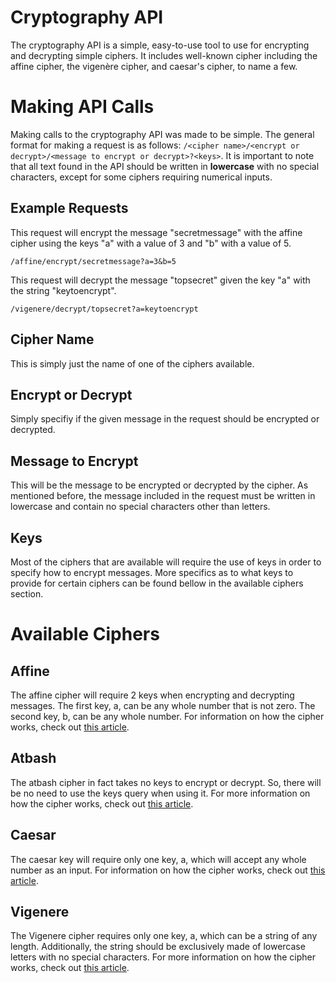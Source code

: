 # Cryptography API

The cryptography API is a simple, easy-to-use tool to use for encrypting and decrypting simple ciphers. It includes well-known cipher including the affine cipher, the vigenère cipher, and caesar's cipher, to name a few.


# Making API Calls

Making calls to the cryptography API was made to be simple. The general format for making a request is as follows: `/<cipher name>/<encrypt or decrypt>/<message to encrypt or decrypt>?<keys>`. It is important to note that all text found in the API should be written in **lowercase** with no special characters, except for some ciphers requiring numerical inputs.
## Example Requests
This request will encrypt the message "secretmessage" with the affine cipher using the keys "a" with a value of 3 and "b" with a value of 5.
```
/affine/encrypt/secretmessage?a=3&b=5
```
This request will decrypt the message "topsecret" given the key "a" with the string "keytoencrypt".
```
/vigenere/decrypt/topsecret?a=keytoencrypt
```
## Cipher Name
This is simply just the name of one of the ciphers available.
## Encrypt or Decrypt
Simply specifiy if the given message in the request should be encrypted or decrypted.
## Message to Encrypt
This will be the message to be encrypted or decrypted by the cipher. As mentioned before, the message included in the request must be written in lowercase and contain no special characters other than letters.
## Keys
Most of the ciphers that are available will require the use of keys in order to specify how to encrypt messages. More specifics as to what  keys to provide for certain ciphers can be found bellow in the available ciphers section.


# Available Ciphers

## Affine

The affine cipher will require 2 keys when encrypting and decrypting messages. The first key, a, can be any whole number that is not zero. The second key, b, can be any whole number. For information on how the cipher works, check out [this article](https://en.wikipedia.org/wiki/Affine_cipher#:~:text=The%20affine%20cipher%20is%20a,converted%20back%20to%20a%20letter.&text=As%20such,%20it%20has%20the%20weaknesses%20of%20all%20substitution%20ciphers.).

## Atbash

The atbash cipher in fact takes no keys to encrypt or decrypt. So, there will be no need to use the keys query when using it. For more information on how the cipher works, check out [this article](https://en.wikipedia.org/wiki/Atbash).

## Caesar

The caesar key will require only one key, a, which will accept any whole number as an input. For information on how the cipher works, check out [this article](https://en.wikipedia.org/wiki/Caesar_cipher).

## Vigenere
The Vigenere cipher requires only one key, a, which can be a string of any length. Additionally, the string should be exclusively made of lowercase letters with no special characters. For more information on how the cipher works, check out [this article](https://en.wikipedia.org/wiki/Vigen%C3%A8re_cipher).

